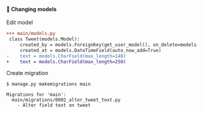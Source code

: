 #### 🔧 Changing models

Edit model

```diff
+++ main/models.py
 class Tweet(models.Model):
     created_by = models.ForeignKey(get_user_model(), on_delete=models.CASCADE)
     created_at = models.DateTimeField(auto_now_add=True)
-    text = models.CharField(max_length=140)
+    text = models.CharField(max_length=250)
```

Create migration

```text
$ manage.py makemigrations main

Migrations for 'main':
  main/migrations/0002_alter_tweet_text.py
    - Alter field text on tweet
```



<aside class="notes">
</aside>
